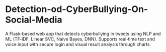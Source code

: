 # Detection-od-CyberBullying-On-Social-Media
A Flask‑based web app that detects cyberbullying in tweets using NLP and ML (TF‑IDF, Linear SVC, Naive Bayes, DNN). Supports real‑time text and voice input with secure login and visual result analysis through charts.
